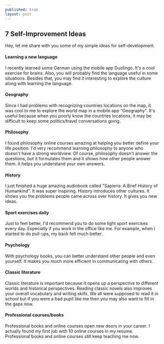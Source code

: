 ```yaml
---
published: true
layout: post
---
```

## 7 Self-Improvement Ideas

Hey, let me share with you some of my simple ideas for self-development.
<!--more-->

#### Learning a new language
I recently learned some German using the mobile app Duolingo. It's a cool exercise for brains. Also, you will probably find the language useful in some situations. Besides that, you may find it interesting to explore the culture along with learning the language.

#### Geography
Since I had problems with recognizing countries locations on the map, it was cool to me to explore the world map in a mobile app "Geography". It's useful because when you poorly know the countries locations, it may be difficult to keep some politics/travel conversations going.

#### Philosophy
I found philosophy online courses amazing at helping you better define your life position. I'd very recommend learning philosophy to anyone who doesn't have a strong worldview. Of course, philosophy doesn't answer the questions, but it formulates them and it shows how other people answer them. It helps you understand your own answers.

#### History
I just finished a huge amazing audiobook called "Sapiens: A Brief History of Humankind". It was super inspiring. History introduces other cultures. It shows you the problems people came across over history. It gives you new ideas.

#### Sport exercises daily
Just to feel better, I'd recommend you to do some light sport exercises every day. Especially if you work in the office like me. For example, when I started to do pull-ups, my back felt much better.

#### Psychology
With psychology books, you can better understand other people and even yourself. It makes you much more efficient in communicating with others.

#### Classic literature
Classic literature is important because it opens up a perspective to different worlds and historical perspectives. Reading classic novels also improves your overall vocabulary and writing skills. We all were supposed to read it in school but if you were a bad pupil like me then you may also want to fill in the gaps now.

#### Professional courses/books
Professional books and online courses open new doors in your career. I actually found my first job with 10 online courses in my resume. Professional books and online courses still keep teaching me now.
